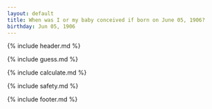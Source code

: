 ```yaml
---
layout: default
title: When was I or my baby conceived if born on June 05, 1906?
birthday: Jun 05, 1906
---
```


{% include header.md %}

{% include guess.md %}

{% include calculate.md %}

{% include safety.md %}

{% include footer.md %}



